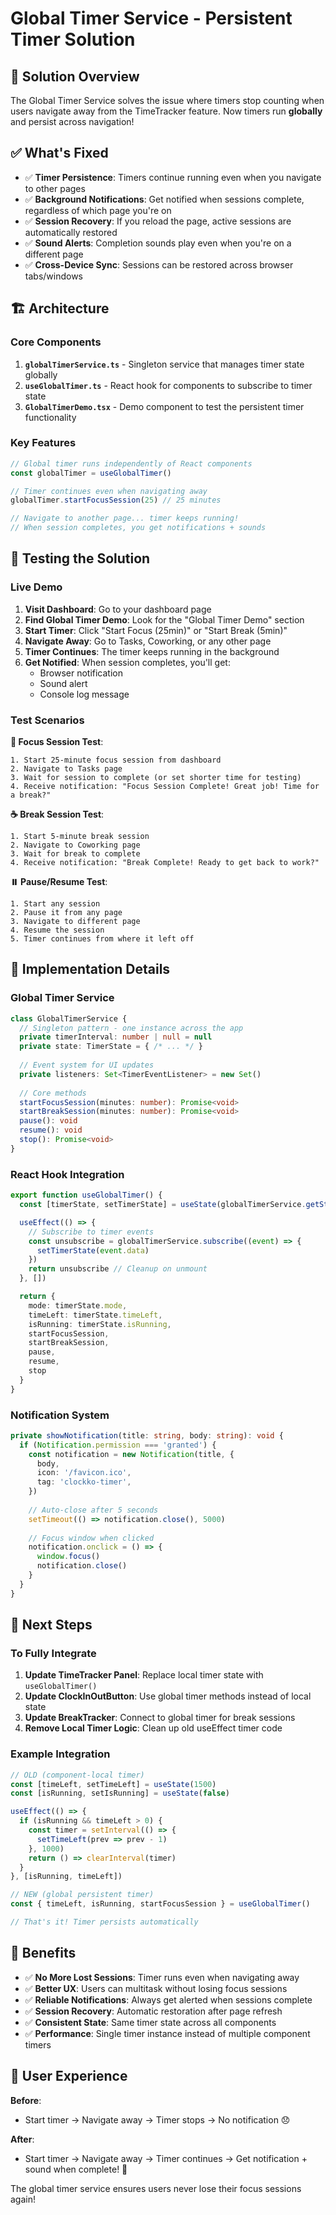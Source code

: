 # Global Timer Service - Persistent Timer Solution

## 🚀 **Solution Overview**

The Global Timer Service solves the issue where timers stop counting when users navigate away from the TimeTracker feature. Now timers run **globally** and persist across navigation!

## ✅ **What's Fixed**

- ✅ **Timer Persistence**: Timers continue running even when you navigate to other pages
- ✅ **Background Notifications**: Get notified when sessions complete, regardless of which page you're on
- ✅ **Session Recovery**: If you reload the page, active sessions are automatically restored
- ✅ **Sound Alerts**: Completion sounds play even when you're on a different page
- ✅ **Cross-Device Sync**: Sessions can be restored across browser tabs/windows

## 🏗️ **Architecture**

### **Core Components**

1. **`globalTimerService.ts`** - Singleton service that manages timer state globally
2. **`useGlobalTimer.ts`** - React hook for components to subscribe to timer state
3. **`GlobalTimerDemo.tsx`** - Demo component to test the persistent timer functionality

### **Key Features**

```typescript
// Global timer runs independently of React components
const globalTimer = useGlobalTimer()

// Timer continues even when navigating away
globalTimer.startFocusSession(25) // 25 minutes

// Navigate to another page... timer keeps running!
// When session completes, you get notifications + sounds
```

## 🧪 **Testing the Solution**

### **Live Demo**

1. **Visit Dashboard**: Go to your dashboard page
2. **Find Global Timer Demo**: Look for the "Global Timer Demo" section
3. **Start Timer**: Click "Start Focus (25min)" or "Start Break (5min)"
4. **Navigate Away**: Go to Tasks, Coworking, or any other page
5. **Timer Continues**: The timer keeps running in the background
6. **Get Notified**: When session completes, you'll get:
   - Browser notification
   - Sound alert
   - Console log message

### **Test Scenarios**

**🎯 Focus Session Test**:

```text
1. Start 25-minute focus session from dashboard
2. Navigate to Tasks page
3. Wait for session to complete (or set shorter time for testing)
4. Receive notification: "Focus Session Complete! Great job! Time for a break?"
```

**☕ Break Session Test**:

```text
1. Start 5-minute break session
2. Navigate to Coworking page
3. Wait for break to complete
4. Receive notification: "Break Complete! Ready to get back to work?"
```

**⏸️ Pause/Resume Test**:

```text
1. Start any session
2. Pause it from any page
3. Navigate to different page
4. Resume the session
5. Timer continues from where it left off
```

## 🔧 **Implementation Details**

### **Global Timer Service**

```typescript
class GlobalTimerService {
  // Singleton pattern - one instance across the app
  private timerInterval: number | null = null
  private state: TimerState = { /* ... */ }
  
  // Event system for UI updates
  private listeners: Set<TimerEventListener> = new Set()
  
  // Core methods
  startFocusSession(minutes: number): Promise<void>
  startBreakSession(minutes: number): Promise<void>
  pause(): void
  resume(): void
  stop(): Promise<void>
}
```

### **React Hook Integration**

```typescript
export function useGlobalTimer() {
  const [timerState, setTimerState] = useState(globalTimerService.getState())

  useEffect(() => {
    // Subscribe to timer events
    const unsubscribe = globalTimerService.subscribe((event) => {
      setTimerState(event.data)
    })
    return unsubscribe // Cleanup on unmount
  }, [])

  return {
    mode: timerState.mode,
    timeLeft: timerState.timeLeft,
    isRunning: timerState.isRunning,
    startFocusSession,
    startBreakSession,
    pause,
    resume,
    stop
  }
}
```

### **Notification System**

```typescript
private showNotification(title: string, body: string): void {
  if (Notification.permission === 'granted') {
    const notification = new Notification(title, {
      body,
      icon: '/favicon.ico',
      tag: 'clockko-timer',
    })
    
    // Auto-close after 5 seconds
    setTimeout(() => notification.close(), 5000)
    
    // Focus window when clicked
    notification.onclick = () => {
      window.focus()
      notification.close()
    }
  }
}
```

## 🚀 **Next Steps**

### **To Fully Integrate**

1. **Update TimeTracker Panel**: Replace local timer state with `useGlobalTimer()`
2. **Update ClockInOutButton**: Use global timer methods instead of local state
3. **Update BreakTracker**: Connect to global timer for break sessions
4. **Remove Local Timer Logic**: Clean up old useEffect timer code

### **Example Integration**

```typescript
// OLD (component-local timer)
const [timeLeft, setTimeLeft] = useState(1500)
const [isRunning, setIsRunning] = useState(false)

useEffect(() => {
  if (isRunning && timeLeft > 0) {
    const timer = setInterval(() => {
      setTimeLeft(prev => prev - 1)
    }, 1000)
    return () => clearInterval(timer)
  }
}, [isRunning, timeLeft])

// NEW (global persistent timer)
const { timeLeft, isRunning, startFocusSession } = useGlobalTimer()

// That's it! Timer persists automatically
```

## 🎯 **Benefits**

- ✅ **No More Lost Sessions**: Timer runs even when navigating away
- ✅ **Better UX**: Users can multitask without losing focus sessions
- ✅ **Reliable Notifications**: Always get alerted when sessions complete
- ✅ **Session Recovery**: Automatic restoration after page refresh
- ✅ **Consistent State**: Same timer state across all components
- ✅ **Performance**: Single timer instance instead of multiple component timers

## 🔔 **User Experience**

**Before**:

- Start timer → Navigate away → Timer stops → No notification 😞

**After**:

- Start timer → Navigate away → Timer continues → Get notification + sound when complete! 🎉

The global timer service ensures users never lose their focus sessions again!
